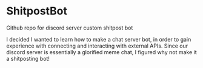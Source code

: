 # ShitpostBot
Github repo for discord server custom shitpost bot

I decided I wanted to learn how to make a chat server bot, in order to gain experience with connecting and interacting with external APIs.
Since our discord server is essentially a glorified meme chat, I figured why not make it a shitposting bot!
